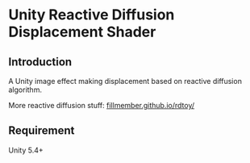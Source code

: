 # Unity Reactive Diffusion Displacement Shader

## Introduction

A Unity image effect making displacement based on reactive diffusion algorithm. 

More reactive diffusion stuff: [fillmember.github.io/rdtoy/](fillmember.github.io/rdtoy/)

## Requirement

Unity 5.4+
